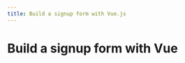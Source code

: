 ```yaml
---
title: Build a signup form with Vue.js
---
```


<toolkit-breadcrumb />

# Build a signup form with Vue
